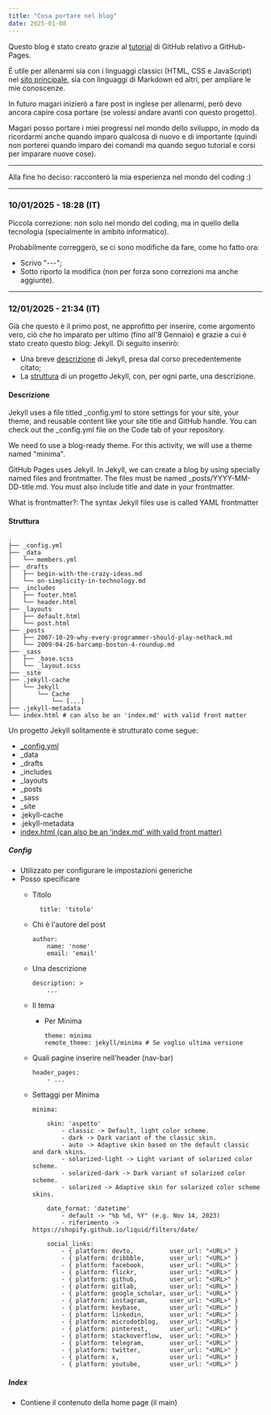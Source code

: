 ```yaml
---
title: "Cosa portare nel blog"
date: 2025-01-08
---
```


Questo blog è stato creato grazie al [tutorial](https://github.com/skills/github-pages) di GitHub relativo a GitHub-Pages.

&Eacute; utile per allenarmi sia con i linguaggi classici (HTML, CSS e JavaScript) nel [sito principale](https://GianlucaSpendolini.github.io), sia con linguaggi di Markdown ed altri, per ampliare le mie conoscenze.

In futuro magari inizierò a fare post in inglese per allenarmi, però devo ancora capire cosa portare (se volessi andare avanti con questo progetto).

Magari posso portare i miei progressi nel mondo dello sviluppo, in modo da ricordarmi anche quando imparo qualcosa di nuovo e di importante (quindi non porterei quando imparo dei comandi ma quando seguo tutorial e corsi per imparare nuove cose).

---

Alla fine ho deciso: racconterò la mia esperienza nel mondo del coding :)

---

### 10/01/2025 - 18:28 (IT)

Piccola correzione: non solo nel mondo del coding, ma in quello della tecnologia (specialmente in ambito informatico).

Probabilmente correggerò, se ci sono modifiche da fare, come ho fatto ora:
- Scrivo "\-\-\-";
- Sotto riporto la modifica (non per forza sono correzioni ma anche aggiunte).

---

### 12/01/2025 - 21:34 (IT)

Già che questo è il primo post, ne approfitto per inserire, come argomento vero, ciò che ho imparato per ultimo (fino all'8 Gennaio) e grazie a cui è stato creato questo blog: Jekyll. Di seguito inserirò:
- Una breve [descrizione](#descrizione) di Jekyll, presa dal corso precedentemente citato;
- La [struttura](#struttura) di un progetto Jekyll, con, per ogni parte, una descrizione.

#### Descrizione

Jekyll uses a file titled _config.yml to store settings for your site, your theme, and reusable content like your site title and GitHub handle. 
You can check out the _config.yml file on the Code tab of your repository.

We need to use a blog-ready theme. For this activity, we will use a theme named "minima".

GitHub Pages uses Jekyll. In Jekyll, we can create a blog by using specially named files and frontmatter. 
The files must be named _posts/YYYY-MM-DD-title.md. You must also include title and date in your frontmatter.

What is frontmatter?: The syntax Jekyll files use is called YAML frontmatter

#### Struttura

    .
    ├── _config.yml
    ├── _data
    │   └── members.yml
    ├── _drafts
    │   ├── begin-with-the-crazy-ideas.md
    │   └── on-simplicity-in-technology.md
    ├── _includes
    │   ├── footer.html
    │   └── header.html
    ├── _layouts
    │   ├── default.html
    │   └── post.html
    ├── _posts
    │   ├── 2007-10-29-why-every-programmer-should-play-nethack.md
    │   └── 2009-04-26-barcamp-boston-4-roundup.md
    ├── _sass
    │   ├── _base.scss
    │   └── _layout.scss
    ├── _site
    ├── .jekyll-cache
    │   └── Jekyll
    │       └── Cache
    │           └── [...]
    ├── .jekyll-metadata
    └── index.html # can also be an 'index.md' with valid front matter

Un progetto Jekyll solitamente è strutturato come segue:
- [_config.yml](#config)
- _data
- _drafts
- _includes
- _layouts
- _posts
- _sass
- _site
- .jekyll-cache
- .jekyll-metadata
- [index.html (can also be an 'index.md' with valid front matter)](#index)

##### Config
- Utilizzato per configurare le impostazioni generiche
- Posso specificare
    - Titolo
      
            title: 'titolo'
      
    - Chi è l'autore del post
      
          author:
              name: 'nome'
              email: 'email'
      
    - Una descrizione
        
          description: >
              ...
      
    - Il tema
        - Per Minima
          
              theme: minima
              remote_theme: jekyll/minima # Se voglio ultima versione
          
    - Quali pagine inserire nell'header (nav-bar)
      
          header_pages:
              - ...
      
    - Settaggi per Minima
      
          minima: 
          
              skin: 'aspetto'
                  - classic -> Default, light color scheme.
                  - dark -> Dark variant of the classic skin.
                  - auto -> Adaptive skin based on the default classic and dark skins.
                  - solarized-light -> Light variant of solarized color scheme.
                  - solarized-dark -> Dark variant of solarized color scheme.
                  - solarized -> Adaptive skin for solarized color scheme skins.
              
              date_format: 'datetime'
                  - default -> "%b %d, %Y" (e.g. Nov 14, 2023)
                  - riferimento -> https://shopify.github.io/liquid/filters/date/
              
              social_links:
                  - { platform: devto,          user_url: "<URL>" }
                  - { platform: dribbble,       user_url: "<URL>" }
                  - { platform: facebook,       user_url: "<URL>" }
                  - { platform: flickr,         user_url: "<URL>" }
                  - { platform: github,         user_url: "<URL>" }
                  - { platform: gitlab,         user_url: "<URL>" }
                  - { platform: google_scholar, user_url: "<URL>" }
                  - { platform: instagram,      user_url: "<URL>" }
                  - { platform: keybase,        user_url: "<URL>" }
                  - { platform: linkedin,       user_url: "<URL>" }
                  - { platform: microdotblog,   user_url: "<URL>" }
                  - { platform: pinterest,      user_url: "<URL>" }
                  - { platform: stackoverflow,  user_url: "<URL>" }
                  - { platform: telegram,       user_url: "<URL>" }
                  - { platform: twitter,        user_url: "<URL>" }
                  - { platform: x,              user_url: "<URL>" }
                  - { platform: youtube,        user_url: "<URL>" }

##### Index
- Contiene il contenuto della home page (il main)
